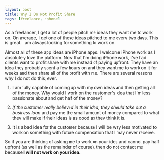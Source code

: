 ```yaml
---
layout: post
title: Why I Do Not Profit Share
tags: [freelance, iphone]
---
```


As a freelancer, I get a lot of people pitch me ideas they want me to work on. On average, I get one of these ideas pitched to me every two days. This is great. I am always looking for something to work on.

Almost all of these app ideas are iPhone apps. I welcome iPhone work as I absolutely love the platform. Now that I'm doing iPhone work, I've had clients want to profit share with me instead of paying upfront. They have an idea they probably spent a few hours on and they want me to work on it for weeks and then share all of the profit with me. There are several reasons why I do not do this, ever.

1. I am fully capable of coming up with my own ideas and then getting all of the money. Why would I work on the customer's idea that I'm less passionate about and get half of the money?

2. *If the customer really believed in their idea, they should take out a business loan* and pay me the small amount of money compared to what they will make if their ideas is as good as they think it is.

3. It is a bad idea for the customer because I will be way less motivated to work on something with future compensation that I may never receive.

So if you are thinking of asking me to work on your idea and cannot pay half upfront (as well as the remainder of course), then do not contact me because **I will not work on your idea.**
